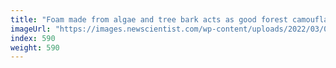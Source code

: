 ```yaml
---
title: "Foam made from algae and tree bark acts as good forest camouflage"
imageUrl: "https://images.newscientist.com/wp-content/uploads/2022/03/03112544/SEI_91299698.jpg?width=600"
index: 590
weight: 590
---
```

